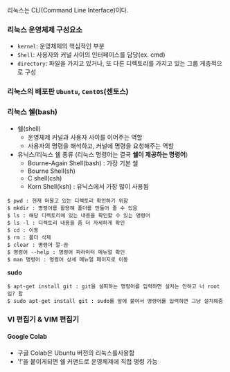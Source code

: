 리눅스는 CLI(Command Line Interface)이다.

### 리눅스 운영체제 구성요소
- ```kernel```: 운영체제의 핵심적인 부분
- ```Shell```: 사용자와 커널 사이의 인터페이스를 담당(ex. cmd)
- ```directory```: 파일을 가지고 있거나, 또 다른 디렉토리를 가지고 있는 그룹 게층적으로 구성

### 리눅스의 배포판 ```Ubuntu```, ```CentOS```(센토스)
### 리눅스 쉘(bash)
- 쉘(shell)
  - 운영체제 커널과 사용자 사이를 이어주는 역할
  - 사용자의 명령을 해석하고, 커널에 명령을 요청해주는 역할
- 유닉스/리눅스 쉘 종류 (리눅스 명령어는 결국 **쉘이 제공하는 명령어**)
  - Bourne-Again Shell(bash) : 가장 기본 쉘
  - Bourne Shell(sh)
  - C shell(csh)
  - Korn Shell(ksh) : 유닉스에서 가장 많이 사용됨
```
$ pwd : 현재 머물고 있는 디렉토리 확인하기 위함
$ mkdir : 명령어를 활용해 폴더를 만들어 줄 수 있음
$ ls : 해당 디렉토리에 있는 내용을 확인할 수 있는 명령어
$ ls -l : 디렉토리 내용을 좀 더 자세하게 확인
$ cd : 이동
$ rm : 폴더 삭제
$ clear : 명령어 깔-끔
$ 명령어 --help : 명령어 파라미터 메뉴얼 확인
$ man 명령어 : 명령어 상세 메뉴얼 페이지로 이동
```

**sudo**  
```
$ apt-get install git : git을 설피하는 명령어를 입력하면 설치는 안하고 너 root임? 함
$ sudo apt-get install git : sudo를 앞에 붙여서 명령어를 입력하면 그냥 설치해줌
```

### VI 편집기 & VIM 편집기


#### Google Colab
- 구글 Colab은 Ubuntu 버전의 리눅스를사용함
- '!'을 붙이게되면 쉘 커맨드로 운영체제에 직접 명령 가능
